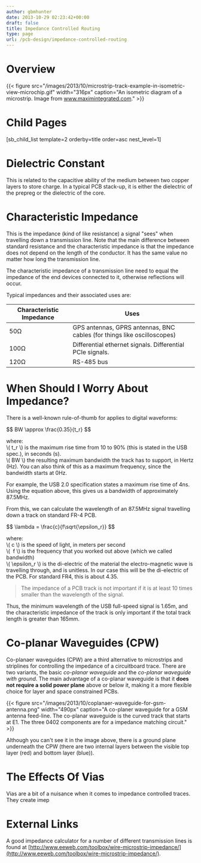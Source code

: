 ```yaml
---
author: gbmhunter
date: 2013-10-29 02:23:42+00:00
draft: false
title: Impedance Controlled Routing
type: page
url: /pcb-design/impedance-controlled-routing
---
```


# Overview

{{< figure src="/images/2013/10/microstrip-track-example-in-isometric-view-microchip.gif" width="316px" caption="An isometric diagram of a microstrip. Image from www.maximintegrated.com."  >}}

# Child Pages

[sb_child_list template=2 orderby=title order=asc nest_level=1]

# Dielectric Constant

This is related to the capacitive ability of the medium between two copper layers to store charge. In a typical PCB stack-up, it is either the dielectric of the prepreg or the dielectric of the core.

# Characteristic Impedance

This is the impedance (kind of like resistance) a signal "sees" when travelling down a transmission line. Note that the main difference between standard resistance and the characteristic impedance is that the impedance does not depend on the length of the conductor. It has the same value no matter how long the transmission line.

The characteristic impedance of a transmission line need to equal the impedance of the end devices connected to it, otherwise reflections will occur.

Typical impedances and their associated uses are:

<table>
    <thead>
        <tr>
            <th>Characteristic Impedance</th>
            <th>Uses</th>
        </tr>
    </thead>
<tbody><tr >
<td >50Ω
</td>
<td >GPS antennas, GPRS antennas, BNC cables (for things like oscilloscopes)
</td></tr><tr >
<td >100Ω
</td>
<td >Differential ethernet signals. Differential PCIe signals.
</td></tr><tr >
<td >120Ω
</td>
<td >RS-485 bus
</td></tr></tbody></table>

# When Should I Worry About Impedance?

There is a well-known rule-of-thumb for applies to digital waveforms:

<div>$$ BW \approx \frac{0.35}{t_r} $$</div>

<p class="centered">
    where:<br>
    \( t_r \) is the maximum rise time from 10 to 90% (this is stated in the USB spec.), in seconds (s).<br>  
    \( BW \) the resulting maximum bandwidth the track has to support, in Hertz (Hz). You can also think of this as a maximum frequency, since the bandwidth starts at 0Hz.<br>
</p>

For example, the USB 2.0 specification states a maximum rise time of 4ns. Using the equation above, this gives us a bandwidth of approximately 87.5MHz. 

From this, we can calculate the wavelength of an 87.5MHz signal travelling down a track on standard FR-4 PCB.

<div>$$ \lambda = \frac{c}{f\sqrt{\epsilon_r}} $$</div>

<p class="centered">
where:<br>
\( c \) is the speed of light, in meters per second<br>
\(  f \) is the frequency that you worked out above (which we called bandwidth)<br>
\( \epsilon_r \) is the di-electric of the material the electro-magnetic wave is travelling through, and is unitless. In our case this will be the di-electric of the PCB. For standard FR4, this is about 4.35.<br>
</p>

> The impedance of a PCB track is not important if it is at least 10 times smaller than the wavelength of the signal.

Thus, the minimum wavelength of the USB full-speed signal is 1.65m, and the characteristic impedance of the track is only important if the total track length is greater than 165mm.

# Co-planar Waveguides (CPW)

Co-planaer waveguides (CPW) are a third alternative to microstrips and striplines for controlling the impedance of a circuitboard trace. There are two variants, the basic _co-planar waveguide_ and the _co-planar waveguide with ground_. The main advantage of a co-planar waveguide is that it **does not require a solid power plane** above or below it, making it a more flexible choice for layer and space constrained PCBs.

{{< figure src="/images/2013/10/coplanaer-waveguide-for-gsm-antenna.png" width="490px" caption="A co-planer waveguide for a GSM antenna feed-line. The co-planar waveguide is the curved track that starts at E1. The three 0402 components are for a impedance matching circuit."  >}}

Although you can't see it in the image above, there is a ground plane underneath the CPW (there are two internal layers between the visible top layer (red) and bottom layer (blue)).

# The Effects Of Vias

Vias are a bit of a nuisance when it comes to impedance controlled traces. They create imep

# External Links

A good impedance calculator for a number of different transmission lines is found at [http://www.eeweb.com/toolbox/wire-microstrip-impedance/](http://www.eeweb.com/toolbox/wire-microstrip-impedance/).

